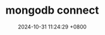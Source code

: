 ---
layout: post
title : mongodb connect
date : 2024-10-31 11:24:29 +0800
categories: 
    - mongodb
---